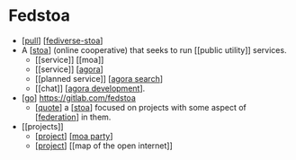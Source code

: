 # Fedstoa

- [[pull]] [[fediverse-stoa]]
- A [[stoa]] (online cooperative) that seeks to run [[public utility]] services.
  - [[service]] [[moa]]
  - [[service]] [[agora]]
  - [[planned service]] [[agora search]]
  - [[chat]] [[agora development]].
- [[go]] https://gitlab.com/fedstoa
  - [[quote]] a [[stoa]] focused on projects with some aspect of [[federation]] in them.
- [[projects]]
  - [[project]] [[moa party]]
  - [[project]] [[map of the open internet]]




[//begin]: # "Autogenerated link references for markdown compatibility"
[pull]: pull "Pull"
[fediverse-stoa]: fediverse-stoa "Fediverse Stoa"
[stoa]: stoa "Stoa"
[agora]: agora "Agora"
[agora search]: agora-search "Agora Search"
[agora development]: agora-development "Agora Development"
[go]: go "Go"
[quote]: quote "Quote"
[federation]: federation "Federation"
[project]: project "Project"
[moa party]: moa-party "Moa.party"
[//end]: # "Autogenerated link references"